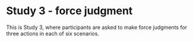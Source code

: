 # Study 3 - force judgment
This is Study 3, where participants are asked to make force judgments for three actions in each of six scenarios.
